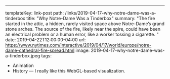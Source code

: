 ---
templateKey: link-post
path: /links/2019-04-17-why-notre-dame-was-a-tinderbox
title: "Why Notre-Dame Was a Tinderbox"
summary:
  "The fire started in the attic, a hidden, rarely visited space above Notre-Dame’s grand stone arches. The source of the fire, likely near the spire, could have been an electrical problem or a human error, like a worker tossing a cigarette. "
date: 2019-04-22T12:00:00-04:00
url: https://www.nytimes.com/interactive/2019/04/17/world/europe/notre-dame-cathedral-fire-spread.html
image: 2019-04-17-why-notre-dame-was-a-tinderbox.jpeg
tags:
  - Animation
  - History
—
I really like this WebGL-based visualization. 